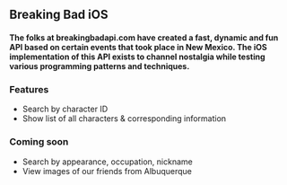 ## Breaking Bad iOS

#### The folks at breakingbadapi.com have created a fast, dynamic and fun API based on certain events that took place in New Mexico. The iOS implementation of this API exists to channel nostalgia while testing various programming patterns and techniques.

### Features
- Search by character ID
- Show list of all characters & corresponding information

### Coming soon
- Search by appearance, occupation, nickname
- View images of our friends from Albuquerque

 
